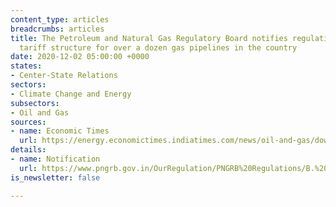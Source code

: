 ```yaml
---
content_type: articles
breadcrumbs: articles
title: The Petroleum and Natural Gas Regulatory Board notifies regulations for a unified
  tariff structure for over a dozen gas pipelines in the country
date: 2020-12-02 05:00:00 +0000
states:
- Center-State Relations
sectors:
- Climate Change and Energy
subsectors:
- Oil and Gas
sources:
- name: Economic Times
  url: https://energy.economictimes.indiatimes.com/news/oil-and-gas/downstream-oil-regulator-pngrb-simplifies-gas-pipeline-tariff/79438353
details:
- name: Notification
  url: https://www.pngrb.gov.in/OurRegulation/PNGRB%20Regulations/B.%20Natural%20Gas%20Pipeline/B.4.%20NGPL%20Tariff%20Regulations/NGPL%20Tariff-Post%20Amendment-27.03.2020.pdf
is_newsletter: false

---
```

